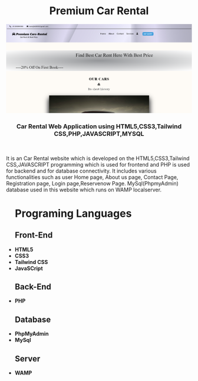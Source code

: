 <h1 align ="center">Premium Car Rental</h1>
<img src="Capture.PNG">
 <h3  align ="center"><b>Car Rental Web Application using HTML5,CSS3,Tailwind CSS,PHP,JAVASCRIPT,MYSQL</b></h3>
 <br>
<p>It is an Car Rental website which  is developed on the HTML5,CSS3,Tailwind CSS,JAVASCRIPT programming which is used for frontend and PHP is used for backend and for database connectivity. It includes various functionalities such as user Home page, About us page, Contact Page, Registration page, Login page,Reservenow Page. MySql(PhpmyAdmin) database used in this website which runs on WAMP localserver.</p>
<ul>
 <h1><b>Programing Languages<b></h1>
<h2><b>Front-End</b></h2>
<li>HTML5</li>
 <li>CSS3</li>
 <li>Tailwind CSS</li>
 <li>JavaSCript</li>
</ul>
<ul>
<h2><b> Back-End </b></h2>
<li>PHP</li>
</ul>
<ul>
<h2><b>Database</b></h2>
 <li>PhpMyAdmin</li>
<li>MySql</li>
</ul>
<ul>
<h2><b>Server</b></h2>
<li>WAMP</li>
</ul>

